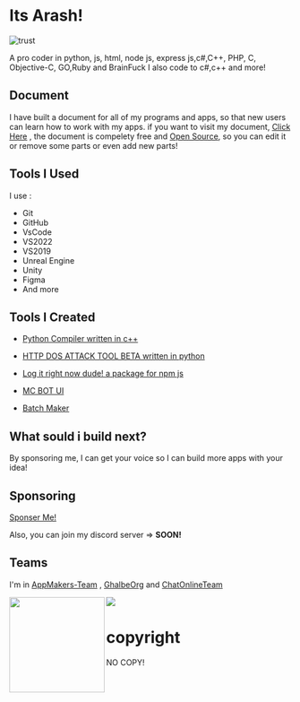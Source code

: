 # Its Arash!
![trust](https://github-profile-trophy.vercel.app/?username=ghalbeyou&theme=gruvbox)

A pro coder in python, js, html, node js, express js,c#,C++, PHP, C, Objective-C, GO,Ruby and BrainFuck
I also code to c#,c++ and more!
## Document
I have built a document for all of my programs and apps, so that new users can learn how to work with my apps. if you want to visit my document, [Click Here](https://docs.ghalbeyou.ir/) , the document is compelety free and [Open Source](https://github.com/ghalbeyou/ghalbeyou-docs), so you can edit it or remove some parts or even add new parts!
## Tools I Used
I use : 
- Git
- GitHub
- VsCode
- VS2022
- VS2019
- Unreal Engine
- Unity
- Figma
- And more
## Tools I Created
- [Python Compiler written in c++](https://github.com/Ghalbeyou/Python-Compiler)

- [HTTP DOS ATTACK TOOL BETA written in python](https://github.com/Ghalbeyou/Http-Dos-Attack-Tool)

- [Log it right now dude! a package for npm js](https://github.com/Ghalbeyou/logitrightnowdude)

- [MC BOT UI](https://github.com/Ghalbeyou/mc-bot-electron)

- [Batch Maker](https://github.com/Ghalbeyou/Batch-Maker)
## What sould i build next?
By sponsoring me, I can get your voice so I can build more apps with your idea!
## Sponsoring
[Sponser Me!](https://patreon.com/ghalbeyou)

Also, you can join my discord server => **SOON!**
## Teams
I'm in [AppMakers-Team](https://github.com/App-Makers-Team) , [GhalbeOrg](https://github.com/GhalbeOrg) and [ChatOnlineTeam](https://github.com/ChatOnlineTeam)

<div>
  <img height="170" align="left" src="https://github-readme-stats.vercel.app/api?username=ghalbeyou&count_private=true&include_all_commits=true" />
  <img src="https://github-readme-stats.vercel.app/api/top-langs/?username=ghalbeyou&layout=compact" />
</div>

# copyright
NO COPY!
